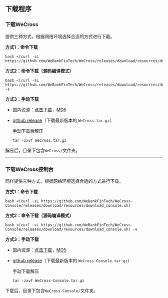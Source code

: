 ## 下载程序

### 下载WeCross

提供三种方式，根据网络环境选择合适的方式进行下载。

**方式1：命令下载**

``` shell
bash <(curl -sL https://github.com/WeBankFinTech/WeCross/releases/download/resources/download_wecross.sh)
```

**方式2：命令下载（源码编译模式）**

``` shell
bash <(curl -sL https://github.com/WeBankFinTech/WeCross/releases/download/resources/download_wecross.sh) -s
```

**方式3：手动下载**

* 国内资源：[点击下载](https://www.fisco.com.cn/cdn/wecross/releases/download//v1.0.0-rc1/WeCross.tar.gz)，[MD5](https://www.fisco.com.cn/cdn/wecross/releases/download//v1.0.0-rc1/WeCross.tar.gz.md5)

* [github release](https://github.com/WeBankFinTech/WeCross/releases)（下载最新版本的 `WeCross.tar.gz`）

  手动下载后解压

  ``` shell
  tar -zxvf WeCross.tar.gz
  ```

解压后，目录下包含`WeCross/`文件夹。

<hr>

### 下载WeCross控制台

同样提供三种方式，根据网络环境选择合适的方式进行下载。

**方式1：命令下载**

```shell
bash <(curl -sL https://github.com/WeBankFinTech/WeCross-Console/releases/download/resources/download_console.sh)
```

**方式2：命令下载（源码编译模式）**

```shell
bash <(curl -sL https://github.com/WeBankFinTech/WeCross-Console/releases/download/resources/download_console.sh) -s
```

**方式3：手动下载**

- 国内资源：[点击下载](https://www.fisco.com.cn/cdn/wecross-console/releases/download//v1.0.0-rc1/WeCross-Console.tar.gz)，[MD5](https://www.fisco.com.cn/cdn/wecross-console/releases/download//v1.0.0-rc1/WeCross-Console.tar.gz.md5)

- [github release](https://github.com/WeBankFinTech/WeCross-Console/releases)（下载最新版本的 `WeCross-Console.tar.gz`）

  手动下载解压

  ```shell
  tar -zxvf WeCross-Console.tar.gz
  ```

下载后，目录下包含`WeCross-Console/`文件夹。

